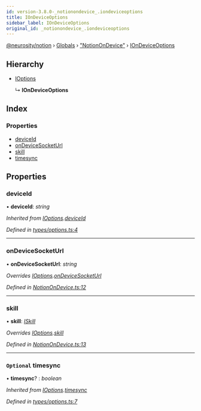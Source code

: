 ```yaml
---
id: version-3.8.0-_notionondevice_.iondeviceoptions
title: IOnDeviceOptions
sidebar_label: IOnDeviceOptions
original_id: _notionondevice_.iondeviceoptions
---
```


[@neurosity/notion](../index.md) › [Globals](../globals.md) › ["NotionOnDevice"](../modules/_notionondevice_.md) › [IOnDeviceOptions](_notionondevice_.iondeviceoptions.md)

## Hierarchy

* [IOptions](_types_options_.ioptions.md)

  ↳ **IOnDeviceOptions**

## Index

### Properties

* [deviceId](_notionondevice_.iondeviceoptions.md#deviceid)
* [onDeviceSocketUrl](_notionondevice_.iondeviceoptions.md#ondevicesocketurl)
* [skill](_notionondevice_.iondeviceoptions.md#skill)
* [timesync](_notionondevice_.iondeviceoptions.md#optional-timesync)

## Properties

###  deviceId

• **deviceId**: *string*

*Inherited from [IOptions](_types_options_.ioptions.md).[deviceId](_types_options_.ioptions.md#deviceid)*

*Defined in [types/options.ts:4](https://github.com/neurosity/notion-js/blob/58d781f/src/types/options.ts#L4)*

___

###  onDeviceSocketUrl

• **onDeviceSocketUrl**: *string*

*Overrides [IOptions](_types_options_.ioptions.md).[onDeviceSocketUrl](_types_options_.ioptions.md#optional-ondevicesocketurl)*

*Defined in [NotionOnDevice.ts:12](https://github.com/neurosity/notion-js/blob/58d781f/src/NotionOnDevice.ts#L12)*

___

###  skill

• **skill**: *[ISkill](_types_skill_.iskill.md)*

*Overrides [IOptions](_types_options_.ioptions.md).[skill](_types_options_.ioptions.md#optional-skill)*

*Defined in [NotionOnDevice.ts:13](https://github.com/neurosity/notion-js/blob/58d781f/src/NotionOnDevice.ts#L13)*

___

### `Optional` timesync

• **timesync**? : *boolean*

*Inherited from [IOptions](_types_options_.ioptions.md).[timesync](_types_options_.ioptions.md#optional-timesync)*

*Defined in [types/options.ts:7](https://github.com/neurosity/notion-js/blob/58d781f/src/types/options.ts#L7)*

